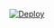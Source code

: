 [![Deploy](https://www.herokucdn.com/deploy/button.svg)](https://heroku.com/deploy?template=https://github.com/toxic-demon26/toxic_music)

